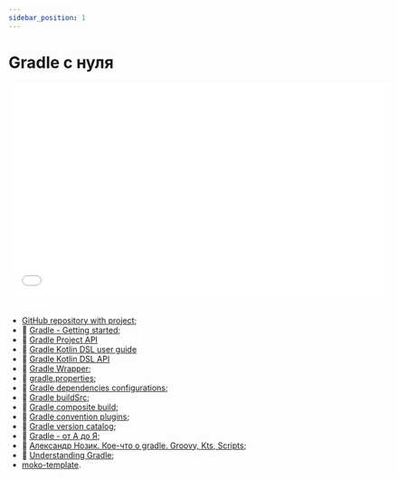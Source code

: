 ```yaml
---
sidebar_position: 1
---
```


# Gradle с нуля

<iframe src="//www.youtube.com/embed/23BJW4w0gkY?list=PL6yFiPOVXVUi90sQ66dtmuXP-1-TeHwl5" frameborder="0" allowfullscreen width="675" height="380"></iframe>
<br/>
<br/>

- [GitHub repository with project](https://github.com/Alex009/gradle-from-scratch);
- 📄 [Gradle - Getting started](https://docs.gradle.org/current/userguide/getting_started.html);
- 📄 [Gradle Project API](https://docs.gradle.org/current/javadoc/org/gradle/api/package-summary.html)
- 📄 [Gradle Kotlin DSL user guide](https://docs.gradle.org/current/userguide/kotlin_dsl.html)
- 📄 [Gradle Kotlin DSL API](https://gradle.github.io/kotlin-dsl-docs/api/)
- 📄 [Gradle Wrapper](./gradle-wrapper);
- 📄 [gradle.properties](./build-environment);
- 📄 [Gradle dependencies configurations](./configuration);
- 📄 [Gradle buildSrc](./buildSrc);
- 📄 [Gradle composite build](./composite-build);
- 📄 [Gradle convention plugins](./convention-plugins);
- 📄 [Gradle version catalog](./version-catalogs);
- 🎦 [Gradle - от А до Я](https://www.youtube.com/watch?v=Yft6h7JkWo0);
- 🎦 [Александр Нозик. Кое-что о gradle. Groovy, Kts, Scripts](https://www.youtube.com/watch?v=nKC0qmOyiws);
- 🎦 [Understanding Gradle](https://www.youtube.com/playlist?list=PLWQK2ZdV4Yl2k2OmC_gsjDpdIBTN0qqkE);
- [moko-template](https://github.com/icerockdev/moko-template).
